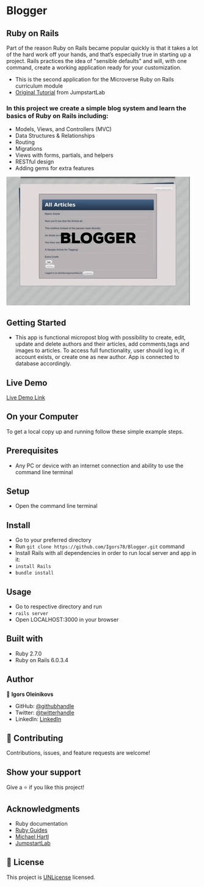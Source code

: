 
# Blogger

## Ruby on Rails
Part of the reason Ruby on Rails became popular quickly is that it takes a lot of the hard work off your hands, and that’s especially true in starting up a project. Rails practices the idea of "sensible defaults" and will, with one command, create a working application ready for your customization.

- This is the second application for the Microverse Ruby on Rails curriculum module
- [Original Tutorial](http://tutorials.jumpstartlab.com/projects/blogger.html) from JumpstartLab

### In this project we create a simple blog system and learn the basics of Ruby on Rails including:

- Models, Views, and Controllers (MVC)
- Data Structures & Relationships
- Routing
- Migrations
- Views with forms, partials, and helpers
- RESTful design
- Adding gems for extra features



![screenshot](screenshot.gif)

## Getting Started

- This app is functional micropost blog with possibility to create, edit, update and delete authors and their articles, add comments,tags and images to articles. To access full functionality, user should log in, if account exists, or create one as new author. App is connected to database accordingly.

## Live Demo

[Live Demo Link](https://rocky-anchorage-36714.herokuapp.com/)

## On your Computer

To get a local copy up and running follow these simple example steps.

## Prerequisites

- Any PC or device with an internet connection and ability to use the command
  line terminal

## Setup

- Open the command line terminal

## Install

- Go to your preferred directory
- Run `git clone https://github.com/Igors78/Blogger.git` command
- Install Rails with all dependencies in order to run local server and app in it:
- `install Rails`
- `bundle install`

## Usage

- Go to respective directory and run
- `rails server`
- Open LOCALHOST:3000 in your browser



## Built with

- Ruby 2.7.0
- Ruby on Rails 6.0.3.4

## Author

👤 **Igors Oleinikovs**

- GitHub: [@githubhandle](https://github.com/Igors78)
- Twitter: [@twitterhandle](https://twitter.com/oleinikovs)
- LinkedIn: [LinkedIn](https://www.linkedin.com/in/igors-oleinikovs-17a10958/)

## 🤝 Contributing

Contributions, issues, and feature requests are welcome!

## Show your support

Give a ⭐️ if you like this project!

## Acknowledgments

- Ruby documentation
- [Ruby Guides](https://www.rubyguides.com/)
- [Michael Hartl](https://www.michaelhartl.com/)
- [JumpstartLab](http://tutorials.jumpstartlab.com/projects/blogger.html)

## 📝 License

This project is [UNLicense](./LICENSE) licensed.
